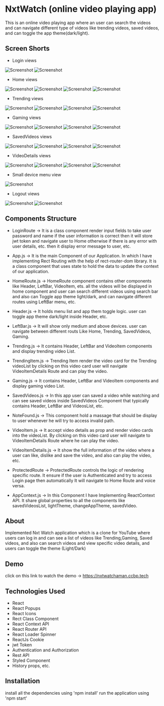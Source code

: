 # NxtWatch (online video playing app)

This is an online video playing app where an user can search the videos and can navigate different type of videos like trending videos, saved videos, and can toggle the app theme(dark/light).

## Screen Shorts

- Login views

![Screenshot](https://res.cloudinary.com/dh4dcboea/image/upload/v1715608729/login_desktop_mi1iyk.png) ![Screenshot](https://res.cloudinary.com/dh4dcboea/image/upload/v1715608730/login_sm_pshu9k.png)

- Home views

![Screenshot](https://res.cloudinary.com/dh4dcboea/image/upload/v1715608735/home_desktop_light_hgyi8y.png) ![Screenshot](https://res.cloudinary.com/dh4dcboea/image/upload/v1715608735/home_desktop_dark_ykxigx.png) ![Screenshot](https://res.cloudinary.com/dh4dcboea/image/upload/v1715608731/home_extra-sm_light_pwxpsa.png) ![Screenshot](https://res.cloudinary.com/dh4dcboea/image/upload/v1715608731/home_extra-sm_dark_ejdgbe.png)

- Trending views

![Screenshot](https://res.cloudinary.com/dh4dcboea/image/upload/v1715608738/trending_lg_light_iozqte.png) ![Screenshot](https://res.cloudinary.com/dh4dcboea/image/upload/v1715608735/trending_lg_dark_abum99.png) ![Screenshot](https://res.cloudinary.com/dh4dcboea/image/upload/v1715608737/trending_sm_light_hh7ech.png) ![Screenshot](https://res.cloudinary.com/dh4dcboea/image/upload/v1715608736/trending_sm_dark_hlbs2v.png)

- Gaming views

![Screenshot](https://res.cloudinary.com/dh4dcboea/image/upload/v1715608730/gaming_desktop_light_ebqylq.png) ![Screenshot](https://res.cloudinary.com/dh4dcboea/image/upload/v1715608729/gaming_desktop_dark_xvjk1p.png) ![Screenshot](https://res.cloudinary.com/dh4dcboea/image/upload/v1715608729/gaming_sm_light_qkdvnf.png) ![Screenshot](https://res.cloudinary.com/dh4dcboea/image/upload/v1715608728/gaming_sm_dark_ocfcc9.png)

- SavedVideos views

![Screenshot](https://res.cloudinary.com/dh4dcboea/image/upload/v1715608736/saved_videos_desktop_light_p8d0rq.png) ![Screenshot](https://res.cloudinary.com/dh4dcboea/image/upload/v1715608736/saved_videos_desktop_dark_udz8us.png) ![Screenshot](https://res.cloudinary.com/dh4dcboea/image/upload/v1715608736/saved_videos_sm_light_wgwdta.png) ![Screenshot](https://res.cloudinary.com/dh4dcboea/image/upload/v1715608734/saved_videos_sm_dark_wd77ma.png)

- VideoDetails views

![Screenshot](https://res.cloudinary.com/dh4dcboea/image/upload/v1715608739/video_detail_desktop_light_stzxof.png) ![Screenshot](https://res.cloudinary.com/dh4dcboea/image/upload/v1715608739/video_detail_desktop_dark_ej3maq.png) ![Screenshot](https://res.cloudinary.com/dh4dcboea/image/upload/v1715608739/video_detail_sm_light_o4c1f8.png) ![Screenshot](https://res.cloudinary.com/dh4dcboea/image/upload/v1715608739/video_detail_sm_dark_wzgcnr.png)

- Small device menu view

![Screenshot](https://res.cloudinary.com/dh4dcboea/image/upload/v1715608731/menu_mobile_dark_u8rge3.png)

- Logout views

![Screenshot](https://res.cloudinary.com/dh4dcboea/image/upload/v1715608733/logout_desktop_izzinj.png) ![Screenshot](https://res.cloudinary.com/dh4dcboea/image/upload/v1715608732/logout_sm_doxskz.png)

## Components Structure

- LoginRoute -> It is a class component render input fields to take user password and name if the user information is correct then it will store jwt token and navigate user to Home otherwise if there is any error with user details, etc. then it display error message to user, etc.

- App.js -> It is the main Component of our Application. In which I have implementing Rect Routing with the help of rect-router-dom library. It is a class component that uses state to hold the data to update the context of our application.

- HomeRoute.js -> HomeRoute component contains other components like Header, LeftBar, VideoItem, ets. all the videos will be displayed in home component and user can search different videos using search bar and also can Toggle app theme light/dark, and can navigate different routes using LeftBar menu, etc.

- Header.js -> It holds menu list and app them toggle logic. user can toggle app theme dark/light inside Header, etc.

- LeftBar.js -> It will show only medium and above devices. user can navigate between different routs Like Home, Trending, SavedVideos, Gaming.

- Trending.js -> It contains Header, LeftBar and VideoItem components and display trending video List.

- TrendingItem.js -> Trending Item render the video card for the Trending videoList by clicking on this video card user will navigate VideoItemDetails Route and can play the video.

- Gaming.js -> It contains Header, LeftBar and VideoItem components and display gaming video List.

- SavedVideos.js -> In this app user can saved a video while watching and can see saved videos inside SavedVideos Component that typically contains Header, LeftBar and VideosList, etc.

- NoteFound.js -> This component hold a massage that should be display to user whenever he will try to access invalid path.

- VideoItem.js -> It accept video details as prop and render video cards into the videoList. By clicking on this video card user will navigate to VideoItemDetails Route where he can play the video.

- VideoItemDetails.js -> It show the full information of the video where a user can like, dislike and save the video, and also can play the video, etc.

- ProtectedRoute -> ProtectedRoute controls the logic of rendering specific route. It ensure if the user is Authenticated and try to access Login page then automatically It will navigate to Home Route and voice versa.

- AppContext.js -> In this Component I have Implementing ReactContext API. It share global properties to all the components like savedVideosList, lightTheme, changeAppTheme, savedVideo.

## About

Implemented Nxt Watch application which is a clone for YouTube where users can log in and can see a list of videos like Trending,Gaming, Saved videos, and also can search videos and view specific video details, and users can toggle the theme (Light/Dark)

## Demo

click on this link to watch the demo -> https://nxtwatchaman.ccbp.tech

## Technologies Used

- React
- React Popups
- React Icons
- Rect Class Component
- React Context API
- React Router API
- React Loader Spinner
- ReactJs Cookie
- jwt Token
- Authentication and Authorization
- Rest API
- Styled Component
- History props, etc.

## Installation

install all the dependencies using 'npm install' run the application using 'npm start'
